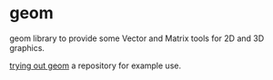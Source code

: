 # geom
geom library to provide some Vector and Matrix tools for 2D and 3D graphics.

[trying out geom](https://nanjizal.github.io/try_geom/) a repository for example use.
